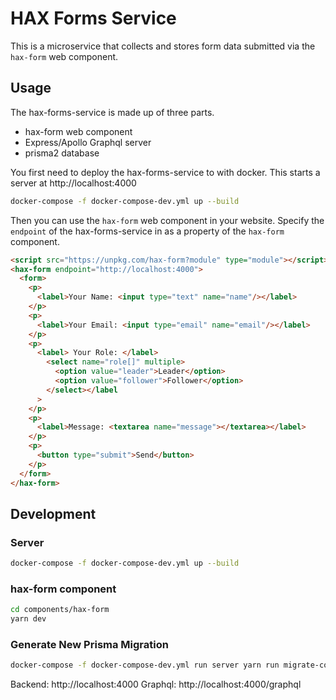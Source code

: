 # HAX Forms Service

This is a microservice that collects and stores form data submitted via the `hax-form` web component.

## Usage

The hax-forms-service is made up of three parts.

- hax-form web component
- Express/Apollo Graphql server
- prisma2 database

You first need to deploy the hax-forms-service to with docker.  This starts a server at http://localhost:4000

```bash
docker-compose -f docker-compose-dev.yml up --build
```

Then you can use the `hax-form` web component in your website. Specify the `endpoint` of the hax-forms-service in as a property of the `hax-form` component.

```html
<script src="https://unpkg.com/hax-form?module" type="module"></script>
<hax-form endpoint="http://localhost:4000">
  <form>
    <p>
      <label>Your Name: <input type="text" name="name"/></label>
    </p>
    <p>
      <label>Your Email: <input type="email" name="email"/></label>
    </p>
    <p>
      <label> Your Role: </label>
        <select name="role[]" multiple>
          <option value="leader">Leader</option>
          <option value="follower">Follower</option>
        </select></label
      >
    </p>
    <p>
      <label>Message: <textarea name="message"></textarea></label>
    </p>
    <p>
      <button type="submit">Send</button>
    </p>
  </form>
</hax-form>
```

## Development

### Server

```bash
docker-compose -f docker-compose-dev.yml up --build
```

### hax-form component

```bash
cd components/hax-form
yarn dev
```

### Generate New Prisma Migration

```bash
docker-compose -f docker-compose-dev.yml run server yarn run migrate-commit
```

Backend: http://localhost:4000
Graphql: http://localhost:4000/graphql
